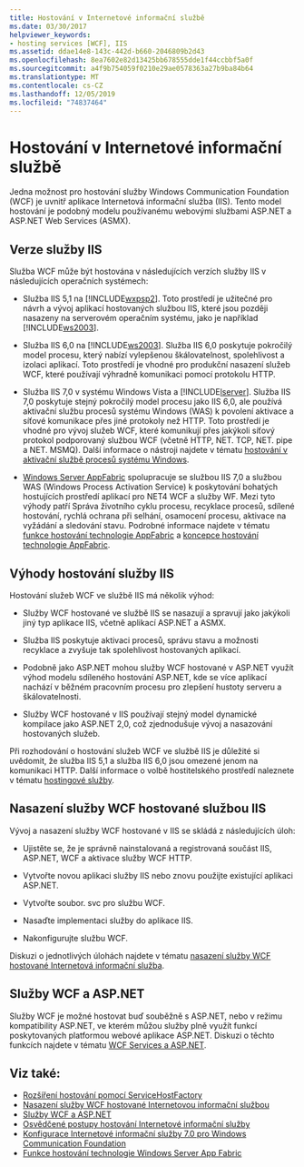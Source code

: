 ```yaml
---
title: Hostování v Internetové informační službě
ms.date: 03/30/2017
helpviewer_keywords:
- hosting services [WCF], IIS
ms.assetid: ddae14e8-143c-442d-b660-2046809b2d43
ms.openlocfilehash: 8ea7602e82d13425bb678555dde1f44ccbbf5a0f
ms.sourcegitcommit: a4f9b754059f0210e29ae0578363a27b9ba84b64
ms.translationtype: MT
ms.contentlocale: cs-CZ
ms.lasthandoff: 12/05/2019
ms.locfileid: "74837464"
---
```

# <a name="hosting-in-internet-information-services"></a>Hostování v Internetové informační službě
Jedna možnost pro hostování služby Windows Communication Foundation (WCF) je uvnitř aplikace Internetová informační služba (IIS). Tento model hostování je podobný modelu používanému webovými službami ASP.NET a ASP.NET Web Services (ASMX).  
  
## <a name="versions-of-iis"></a>Verze služby IIS  
 Služba WCF může být hostována v následujících verzích služby IIS v následujících operačních systémech:  
  
- Služba IIS 5,1 na [!INCLUDE[wxpsp2](../../../../includes/wxpsp2-md.md)]. Toto prostředí je užitečné pro návrh a vývoj aplikací hostovaných službou IIS, které jsou později nasazeny na serverovém operačním systému, jako je například [!INCLUDE[ws2003](../../../../includes/ws2003-md.md)].  
  
- Služba IIS 6,0 na [!INCLUDE[ws2003](../../../../includes/ws2003-md.md)]. Služba IIS 6,0 poskytuje pokročilý model procesu, který nabízí vylepšenou škálovatelnost, spolehlivost a izolaci aplikací. Toto prostředí je vhodné pro produkční nasazení služeb WCF, které používají výhradně komunikaci pomocí protokolu HTTP.  
  
- Služba IIS 7,0 v systému Windows Vista a [!INCLUDE[lserver](../../../../includes/lserver-md.md)]. Služba IIS 7,0 poskytuje stejný pokročilý model procesu jako IIS 6,0, ale používá aktivační službu procesů systému Windows (WAS) k povolení aktivace a síťové komunikace přes jiné protokoly než HTTP. Toto prostředí je vhodné pro vývoj služeb WCF, které komunikují přes jakýkoli síťový protokol podporovaný službou WCF (včetně HTTP, NET. TCP, NET. pipe a NET. MSMQ). Další informace o nástroji najdete v tématu [hostování v aktivační službě procesů systému Windows](../../../../docs/framework/wcf/feature-details/hosting-in-windows-process-activation-service.md).  
  
- [Windows Server AppFabric](https://go.microsoft.com/fwlink/?LinkId=196496) spolupracuje se službou IIS 7,0 a službou WAS (Windows Process Activation Service) k poskytování bohatých hostujících prostředí aplikací pro NET4 WCF a služby WF. Mezi tyto výhody patří Správa životního cyklu procesu, recyklace procesů, sdílené hostování, rychlá ochrana při selhání, osamocení procesu, aktivace na vyžádání a sledování stavu. Podrobné informace najdete v tématu [funkce hostování technologie AppFabric](https://go.microsoft.com/fwlink/?LinkId=196494) a [koncepce hostování technologie AppFabric](https://go.microsoft.com/fwlink/?LinkId=196495).  
  
## <a name="benefits-of-iis-hosting"></a>Výhody hostování služby IIS  
 Hostování služeb WCF ve službě IIS má několik výhod:  
  
- Služby WCF hostované ve službě IIS se nasazují a spravují jako jakýkoli jiný typ aplikace IIS, včetně aplikací ASP.NET a ASMX.  
  
- Služba IIS poskytuje aktivaci procesů, správu stavu a možnosti recyklace a zvyšuje tak spolehlivost hostovaných aplikací.  
  
- Podobně jako ASP.NET mohou služby WCF hostované v ASP.NET využít výhod modelu sdíleného hostování ASP.NET, kde se více aplikací nachází v běžném pracovním procesu pro zlepšení hustoty serveru a škálovatelnosti.  
  
- Služby WCF hostované v IIS používají stejný model dynamické kompilace jako ASP.NET 2,0, což zjednodušuje vývoj a nasazování hostovaných služeb.  
  
 Při rozhodování o hostování služeb WCF ve službě IIS je důležité si uvědomit, že služba IIS 5,1 a služba IIS 6,0 jsou omezené jenom na komunikaci HTTP. Další informace o volbě hostitelského prostředí naleznete v tématu [hostingové služby](../../../../docs/framework/wcf/hosting-services.md).  
  
## <a name="deploying-an-iis-hosted-wcf-service"></a>Nasazení služby WCF hostované službou IIS  
 Vývoj a nasazení služby WCF hostované v IIS se skládá z následujících úloh:  
  
- Ujistěte se, že je správně nainstalovaná a registrovaná součást IIS, ASP.NET, WCF a aktivace služby WCF HTTP.  
  
- Vytvořte novou aplikaci služby IIS nebo znovu použijte existující aplikaci ASP.NET.  
  
- Vytvořte soubor. svc pro službu WCF.  
  
- Nasaďte implementaci služby do aplikace IIS.  
  
- Nakonfigurujte službu WCF.  
  
 Diskuzi o jednotlivých úlohách najdete v tématu [nasazení služby WCF hostované Internetová informační služba](../../../../docs/framework/wcf/feature-details/deploying-an-internet-information-services-hosted-wcf-service.md).  
  
## <a name="wcf-services-and-aspnet"></a>Služby WCF a ASP.NET  
 Služby WCF je možné hostovat buď souběžně s ASP.NET, nebo v režimu kompatibility ASP.NET, ve kterém můžou služby plně využít funkcí poskytovaných platformou webové aplikace ASP.NET. Diskuzi o těchto funkcích najdete v tématu [WCF Services a ASP.NET](../../../../docs/framework/wcf/feature-details/wcf-services-and-aspnet.md).  
  
## <a name="see-also"></a>Viz také:

- [Rozšíření hostování pomocí ServiceHostFactory](../../../../docs/framework/wcf/extending/extending-hosting-using-servicehostfactory.md)
- [Nasazení služby WCF hostované Internetovou informační službou](../../../../docs/framework/wcf/feature-details/deploying-an-internet-information-services-hosted-wcf-service.md)
- [Služby WCF a ASP.NET](../../../../docs/framework/wcf/feature-details/wcf-services-and-aspnet.md)
- [Osvědčené postupy hostování Internetové informační služby](../../../../docs/framework/wcf/feature-details/internet-information-services-hosting-best-practices.md)
- [Konfigurace Internetové informační služby 7.0 pro Windows Communication Foundation](../../../../docs/framework/wcf/feature-details/configuring-iis-for-wcf.md)
- [Funkce hostování technologie Windows Server App Fabric](https://go.microsoft.com/fwlink/?LinkId=201276)
